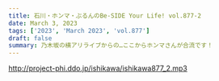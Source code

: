 ```yaml
---
title: 石川・ホンマ・ぶるんのBe-SIDE Your Life! vol.877-2
date: March 3, 2023
tags: ['2023', 'March 2023', 'vol.877']
draft: false
summary: 乃木坂の横アリライブからの…ここからホンマさんが合流です！
---
```


http://project-phi.ddo.jp/ishikawa/ishikawa877_2.mp3